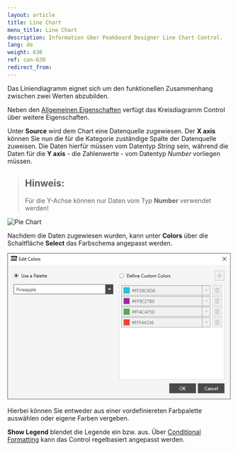 ```yaml
---
layout: article
title: Line Chart
menu_title: Line Chart
description: Information über Peakboard Designer Line Chart Control.
lang: de
weight: 630
ref: con-630
redirect_from:
---
```


Das Liniendiagramm eignet sich um den funktionellen Zusammenhang zwischen zwei Werten abzubilden.

Neben den [Allgemeinen Eigenschaften](https://help.peakboard.com/controls/de-allgemeine-eigenschaften.html) verfügt das Kreisdiagramm Control über weitere Eigenschaften.

Unter **Source** wird dem Chart eine Datenquelle zugewiesen.
Der **X axis** können Sie nun die für die Kategorie zuständige Spalte der Datenquelle zuweisen.
Die Daten hierfür müssen vom Datentyp *String* sein, während die Daten für die **Y axis** - die Zahlenwerte - vom Datentyp *Number* vorliegen müssen.

> ## Hinweis:
>
> Für die Y-Achse können nur Daten vom Typ **Number** verwendet werden!

![Pie Chart](/assets/images/Controls/linechart/linechart.png)

Nachdem die Daten zugewiesen wurden, kann unter **Colors** über die Schaltfläche **Select** das Farbschema angepasst werden.

![Pie Chart Color](/assets/images/Controls/linechart/linechart02.png)

Hierbei können Sie entweder aus einer vordefiniereten Farbpalette auswählen oder eigene Farben vergeben.

**Show Legend** blendet die Legende ein bzw. aus.
Über [Conditional Formatting](/controls/de-cf.html) kann das Control regelbasiert angepasst werden.
